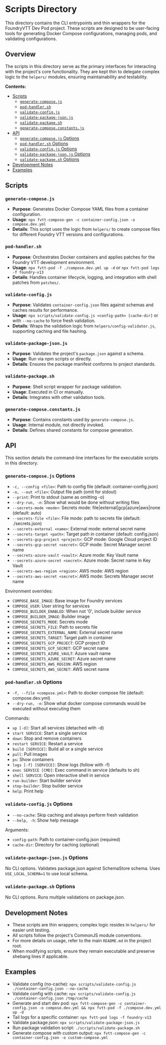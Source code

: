 # Scripts Directory <!-- omit in toc -->

This directory contains the CLI entrypoints and thin wrappers for the FoundryVTT Dev Pod project. These scripts are designed to be user-facing tools for generating Docker Compose configurations, managing pods, and validating configurations.

## Overview <!-- omit in toc -->

The scripts in this directory serve as the primary interfaces for interacting with the project's core functionality. They are kept thin to delegate complex logic to the `helpers/` modules, ensuring maintainability and testability.

**Contents:**

- [Scripts](#scripts)
  - [`generate-compose.js`](#generate-composejs)
  - [`pod-handler.sh`](#pod-handlersh)
  - [`validate-config.js`](#validate-configjs)
  - [`validate-package-json.js`](#validate-package-jsonjs)
  - [`validate-package.sh`](#validate-packagesh)
  - [`generate-compose.constants.js`](#generate-composeconstantsjs)
- [API](#api)
  - [`generate-compose.js` Options](#generate-composejs-options)
  - [`pod-handler.sh` Options](#pod-handlersh-options)
  - [`validate-config.js` Options](#validate-configjs-options)
  - [`validate-package-json.js` Options](#validate-package-jsonjs-options)
  - [`validate-package.sh` Options](#validate-packagesh-options)
- [Development Notes](#development-notes)
- [Examples](#examples)

## Scripts

### `generate-compose.js`

- **Purpose**: Generates Docker Compose YAML files from a container configuration.
- **Usage**: `npx fvtt-compose-gen -c container-config.json -o compose.dev.yml`
- **Details**: This script uses the logic from `helpers/` to create compose files for different Foundry VTT versions and configurations.

### `pod-handler.sh`

- **Purpose**: Orchestrates Docker containers and applies patches for the Foundry VTT development environment.
- **Usage**: `npx fvtt-pod -f ./compose.dev.yml up -d` or `npx fvtt-pod logs -f foundry-v13`
- **Details**: Handles container lifecycle, logging, and integration with shell patches from `patches/`.

### `validate-config.js`

- **Purpose**: Validates `container-config.json` files against schemas and caches results for performance.
- **Usage**: `npx scripts/validate-config.js <config-path> [cache-dir]` or with `--no-cache` to force fresh validation.
- **Details**: Wraps the validation logic from `helpers/config-validator.js`, supporting caching and file hashing.

### `validate-package-json.js`

- **Purpose**: Validates the project's `package.json` against a schema.
- **Usage**: Run via npm scripts or directly.
- **Details**: Ensures the package manifest conforms to project standards.

### `validate-package.sh`

- **Purpose**: Shell script wrapper for package validation.
- **Usage**: Executed in CI or manually.
- **Details**: Integrates with other validation tools.

### `generate-compose.constants.js`

- **Purpose**: Contains constants used by `generate-compose.js`.
- **Usage**: Internal module, not directly invoked.
- **Details**: Defines shared constants for compose generation.

## API

This section details the command-line interfaces for the executable scripts in this directory.

### `generate-compose.js` Options

- `-c, --config <file>`: Path to config file (default: container-config.json)
- `-o, --out <file>`: Output file path (omit for stdout)
- `--print`: Print to stdout (same as omitting -o)
- `--dry-run, -n`: Show what would be done without writing files
- `--secrets-mode <mode>`: Secrets mode: file|external|gcp|azure|aws|none (default: auto)
- `--secrets-file <file>`: File mode: path to secrets file (default: ./secrets.json)
- `--secrets-external <name>`: External mode: external secret name
- `--secrets-target <path>`: Target path in container (default: config.json)
- `--secrets-gcp-project <project>`: GCP mode: Google Cloud project ID
- `--secrets-gcp-secret <secret>`: GCP mode: Secret Manager secret name
- `--secrets-azure-vault <vault>`: Azure mode: Key Vault name
- `--secrets-azure-secret <secret>`: Azure mode: Secret name in Key Vault
- `--secrets-aws-region <region>`: AWS mode: AWS region
- `--secrets-aws-secret <secret>`: AWS mode: Secrets Manager secret name

Environment overrides:

- `COMPOSE_BASE_IMAGE`: Base image for Foundry services
- `COMPOSE_USER`: User string for services
- `COMPOSE_BUILDER_ENABLED`: When not '0', include builder service
- `COMPOSE_BUILDER_IMAGE`: Builder image
- `COMPOSE_SECRETS_MODE`: Secrets mode
- `COMPOSE_SECRETS_FILE`: Path to secrets file
- `COMPOSE_SECRETS_EXTERNAL_NAME`: External secret name
- `COMPOSE_SECRETS_TARGET`: Target path in container
- `COMPOSE_SECRETS_GCP_PROJECT`: GCP project ID
- `COMPOSE_SECRETS_GCP_SECRET`: GCP secret name
- `COMPOSE_SECRETS_AZURE_VAULT`: Azure vault name
- `COMPOSE_SECRETS_AZURE_SECRET`: Azure secret name
- `COMPOSE_SECRETS_AWS_REGION`: AWS region
- `COMPOSE_SECRETS_AWS_SECRET`: AWS secret name

### `pod-handler.sh` Options

- `-f, --file <compose.yml>`: Path to docker compose file (default: compose.dev.yml)
- `--dry-run, -n`: Show what docker compose commands would be executed without executing them

Commands:

- `up [-d]`: Start all services (detached with -d)
- `start SERVICE`: Start a single service
- `down`: Stop and remove containers
- `restart SERVICE`: Restart a service
- `build [SERVICE]`: Build all or a single service
- `pull`: Pull images
- `ps`: Show containers
- `logs [-f] [SERVICE]`: Show logs (follow with -f)
- `exec SERVICE [CMD]`: Exec command in service (defaults to sh)
- `shell SERVICE`: Open interactive shell in service
- `run-builder`: Start builder service
- `stop-builder`: Stop builder service
- `help`: Print help

### `validate-config.js` Options

- `--no-cache`: Skip caching and always perform fresh validation
- `--help, -h`: Show help message

Arguments:

- `config-path`: Path to container-config.json (required)
- `cache-dir`: Directory for caching (optional)

### `validate-package-json.js` Options

No CLI options. Validates package.json against SchemaStore schema. Uses `USE_LOCAL_SCHEMA=1` to use local schema.

### `validate-package.sh` Options

No CLI options. Runs multiple validations on package.json.

## Development Notes

- These scripts are thin wrappers; complex logic resides in `helpers/` for easier unit testing.
- All scripts follow the project's CommonJS module conventions.
- For more details on usage, refer to the main `README.md` in the project root.
- When modifying scripts, ensure they remain executable and preserve shebang lines if applicable.

## Examples

- Validate config (no-cache): `npx scripts/validate-config.js ./container-config.json --no-cache`
- Validate config with cache: `npx scripts/validate-config.js ./container-config.json /tmp/cache`
- Generate and start dev pod: `npx fvtt-compose-gen -c container-config.json -o compose.dev.yml && npx fvtt-pod -f ./compose.dev.yml up -d`
- Tail logs for a specific container: `npx fvtt-pod logs -f foundry-v13`
- Validate package.json: `npx scripts/validate-package-json.js`
- Run package validation script: `./scripts/validate-package.sh`
- Generate compose with custom output: `npx fvtt-compose-gen -c container-config.json -o custom-compose.yml`
